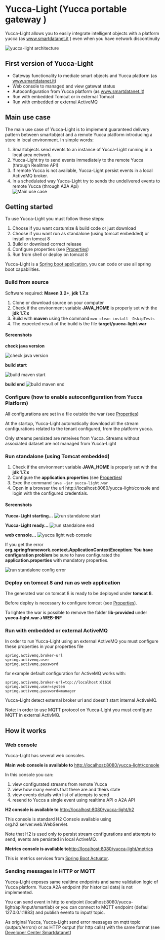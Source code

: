 Yucca-Light (Yucca portable gateway )
=============


Yucca-Light allows you to easily integrate intelligent objects with a platform yucca (as www.smartdatanet.it ) even when you have network discontinuity


![yucca-light architecture](src/site/resources/images/gwiot_arch.png)

First version of Yucca-Light
----------------------------

* Gateway functionality to mediate smart objects and Yucca platform (as www.smartdatanet.it)
* Web console to managed and view gatewat status
* Autoconfiguration from Yucca platform (as www.smartdatanet.it)
* Run with embedded Tomcat or in external Tomcat
* Run with embedded or external ActiveMQ

Main use case
----------------------------
The main use case of Yucca-Light is to implement guaranteed delivery pattern between smartobject and a remote Yucca platform introducing a store in local environment.
In simple words:
 1. Smartobjects send events to an instance of Yucca-Light running in a local area network.
 2. Yucca-Light try to send events immediately to the remote Yucca (through Realitme API)
 3. If remote Yucca is not available, Yucca-Light persist events in a local ActiveMQ broker.
 4. In a schedulated way Yucca-Light try to sends the undelivered events to remote Yucca (through A2A Api)    
![Main use case](src/site/resources/images/gwiot_main_usecase.png)


Getting started
---------------

To use Yucca-Light you must follow these steps:

1. Choose if you want costumize & build code or just download
2. Choose if you want run as standalone (using tomcat embedded) or install on tomcat 8
3. Build or download correct release
4. Configure properties (see [Properties]( PROPERTIES.md))
5. Run from shell or deploy on tomcat 8

Yucca-Light is a [Spring boot application](http://projects.spring.io/spring-boot/), you can code or use all spring boot capabilities.

### Build from source
Software required: **Maven 3.2+**, **jdk 1.7.x**

1. Clone or download source on your computer
2. Check if the environment variable **JAVA_HOME** is properly set with the **jdk 1.7.x** 
3. Build with **maven** using the command `mvn clean install -DskipTests`
4. The expected result of the build is the file **target/yucca-light.war**

#### Screenshots
**check java version**

![check java version](src/site/resources/images/gwiot_build_java_version_check.png)

**build start**

![build maven start](src/site/resources/images/gwiot_build_start_maven.png)

**build end**
![build maven end](src/site/resources/images/gwiot_build_end_maven.png)

### Configure (how to enable autoconfiguration from Yucca Platform)
All configurations are set in a file outside the war  (see [Properties]( PROPERTIES.md))

At the startup, Yucca-Light automatically download all the stream configurations related to the tenant configured, from the platform yucca.

Only streams persisted are retreives from Yucca. Streams without associated dataset are not managed from Yucca-Light

### Run standalone (using Tomcat embedded)
1. Check if the environment variable **JAVA_HOME** is properly set with the **jdk 1.7.x** 
2. Configure the **application.properties** (see [Properties]( PROPERTIES.md))
3. Exec the command `java -jar yucca-light.war`
4. Open in a browser the url http://localhost:8080/yucca-light/console and login with the configured credentials. 

#### Screenshots
**Yucca-Light starting...**
![run standalone start](src/site/resources/images/gwiot_run_standalone_start.png)

**Yucca-Light ready...**
![run standalone end](src/site/resources/images/gwiot_run_standalone_end.png)

**web console...**
![yucca light web console](src/site/resources/images/gwiot_webconsole_start.png)


If you get the error **org.springframework.context.ApplicationContextException: You have configuration problem** be sure to have configurated the **application.properties** with mandatory properties.

![run standalone  config error](src/site/resources/images/gwiot_run_standalone_config_error.png)

### Deploy on tomcat 8 and run as web application
The generated war on tomcat 8 is ready to be deployed under **tomcat 8**.
 
Before deploy is necessary to configure tomcat (see [Properties]( PROPERTIES.md)).

To  lighten the war is possible to remove the folder **lib-provided** under **yucca-light.war->WEB-INF**


### Run with embedded or external ActiveMQ

In order to run Yucca-Light using an external ActiveMQ you must configure these properties in your properties file
```
spring.activemq.broker-url
spring.activemq.user
spring.activemq.password
``` 

for example default configuration for ActiveMQ works with:
```
spring.activemq.broker-url=tcp://localhost:61616
spring.activemq.user=system
spring.activemq.password=manager
``` 
Yucca-Light detect external broker url and doesn't start internal ActiveMQ.

Note: in order to use MQTT protocol on Yucca-Light you must configure MQTT in external ActivMQ.


How it works
---------------

### Web console
Yucca-Light has several web consoles.

**Main web console is available to** [http://localhost:8080/yucca-light/console](http://localhost:8080/yucca-light/console) 

In this console you can:
 1. view configurated streams from remote Yucca
 2. view how many events that there are and theirs state
 3. view events details with list of attempts to send
 4. resend to Yucca a single event using realtime API o A2A API
  
**H2 console is available to** [http://localhost:8080/yucca-light/h2](http://localhost:8080/yucca-light/h2)

This console is standard H2 Console available using  org.h2.server.web.WebServlet.

Note that H2 is used only to persist stream configurations and attempts to send, events are persisted in local ActiveMQ. 

**Metrics console is available to**[http://localhost:8080/yucca-light/metrics](http://localhost:8080/yucca-light/metrics)

This is metrics services from [Spring Boot Actuator](http://docs.spring.io/spring-boot/docs/current/reference/html/production-ready-metrics.html).

### Sending messages in HTTP or MQTT
Yucca-Light exposes same realtime endpoints and same validation logic of Yucca platform.
Yucca A2A endpoint (for historical data) is not implemented.

You can send event in http to endpoint (localhost:8080/yucca-light/api/input/smartlab) or you can connect to MQTT endpoint (defaul 127.0.0.1:1883) and publish evento to input/<tenant> topic. 

As original Yucca, Yucca-Light send error messages on mqtt topic (output/<tenant>/errors) or as HTTP output (for http calls) with the same format (see [Developer Center Smartdatanet](http://developer.smartdatanet.it))




